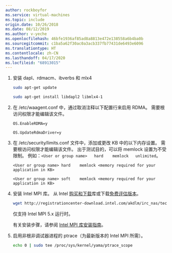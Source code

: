 ```yaml
---
author: rockboyfor
ms.service: virtual-machines
ms.topic: include
origin.date: 10/26/2018
ms.date: 08/12/2019
ms.author: v-yeche
ms.openlocfilehash: 46bfe1936af85ad8a8813e472e138558a6b4ba0b
ms.sourcegitcommit: c1ba5a62f30ac0a3acb337fb77431de6493e6096
ms.translationtype: HT
ms.contentlocale: zh-CN
ms.lasthandoff: 04/17/2020
ms.locfileid: "68913015"
---
```

1. 安装 dapl、rdmacm、ibverbs 和 mlx4

    ```bash
    sudo apt-get update

    sudo apt-get install libdapl2 libmlx4-1
    ```

2. 在 /etc/waagent.conf 中，通过取消注释以下配置行来启用 RDMA。 需要根访问权限才能编辑该文件。

    ```
    OS.EnableRDMA=y

    OS.UpdateRdmaDriver=y
    ```

3. 在 /etc/security/limits.conf 文件中，添加或更改 KB 中的以下内存设置。 需要根访问权限才能编辑该文件。 出于测试目的，可以将 memlock 设置为不受限制。 例如：`<User or group name>   hard    memlock   unlimited`。

    ```
    <User or group name> hard    memlock <memory required for your application in KB>

    <User or group name> soft    memlock <memory required for your application in KB>
    ```

4. 安装 Intel MPI 库。 从 Intel [购买和下载](https://software.intel.com/intel-mpi-library/)库或下载[免费评估版本](https://registrationcenter.intel.com/en/forms/?productid=1740)。

    ```bash
    wget http://registrationcenter-download.intel.com/akdlm/irc_nas/tec/9278/l_mpi_p_5.1.3.223.tgz
    ```

    仅支持 Intel MPI 5.x 运行时。

    有关安装步骤，请参阅 [Intel MPI 库安装指南](httpS://registrationcenter-download.intel.com/akdlm/irc_nas/1718/INSTALL.html?lang=en&fileExt=.html)。

5. 启用非根非调试器进程的 ptrace（为最新版本的 Intel MPI 所需）。

    ```bash
    echo 0 | sudo tee /proc/sys/kernel/yama/ptrace_scope
    ```